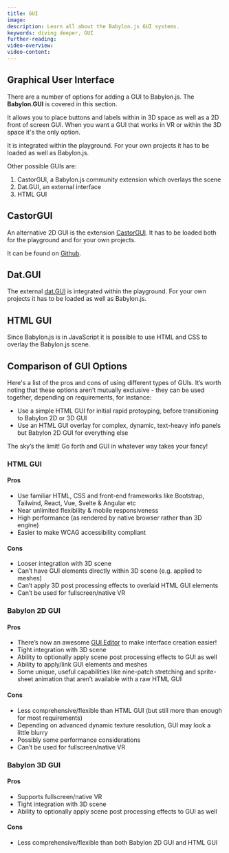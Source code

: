 ```yaml
---
title: GUI
image:
description: Learn all about the Babylon.js GUI systems.
keywords: diving deeper, GUI
further-reading:
video-overview:
video-content:
---
```


## Graphical User Interface

There are a number of options for adding a GUI to Babylon.js. The **Babylon.GUI** is covered in this section.

It allows you to place buttons and labels within in 3D space as well as a 2D front of screen GUI.
When you want a GUI that works in VR or within the 3D space it's the only option.

It is integrated within the playground. For your own projects it has to be loaded as well as Babylon.js.

<Playground id="#NGS9AU" title="Simple GUI Slider Example" description="Simple example of adding a GUI slider to your scene." image="/img/playgroundsAndNMEs/divingDeeperGUI1.jpg"/>

Other possible GUIs are:

1. CastorGUI, a Babylon.js community extension which overlays the scene
1. Dat.GUI, an external interface
1. HTML GUI

## CastorGUI

An alternative 2D GUI is the extension [CastorGUI](/communityExtensions/castorGUI). It has to be loaded both for the playground and for your own projects.

It can be found on [Github](https://github.com/dad72/CastorGUI).

<Playground id="#S34THY#14" title="CastorGUI Example" description="Simple example of using the CastorGUI system in your scene." image="/img/playgroundsAndNMEs/divingDeeperGUI2.jpg"/>

## Dat.GUI

The external [dat.GUI](https://github.com/dataarts/dat.gui) is integrated within the playground. For your own projects it has to be loaded as well as Babylon.js.

<Playground id="#NGS9AU#1" title="dat.GUI Example" description="Simple example of using the dat.GUI system in your scene." image="/img/playgroundsAndNMEs/divingDeeperGUI3.jpg"/>

## HTML GUI

Since Babylon.js is in JavaScript it is possible to use HTML and CSS to overlay the Babylon.js scene.

<Playground id="#1AHPN5" title="HTML GUI Example" description="Simple example of using HTML GUI elements in your scene." image="/img/playgroundsAndNMEs/divingDeeperGUI4.jpg"/>

## Comparison of GUI Options

Here's a list of the pros and cons of using different types of GUIs. It’s worth noting that these options aren’t mutually exclusive - they can be used together, depending on requirements, for instance:

- Use a simple HTML GUI for initial rapid protoyping, before transitioning to Babylon 2D or 3D GUI
- Use an HTML GUI overlay for complex, dynamic, text-heavy info panels but Babylon 2D GUI for everything else

The sky’s the limit! Go forth and GUI in whatever way takes your fancy!

### HTML GUI

#### Pros

- Use familiar HTML, CSS and front-end frameworks like Bootstrap, Tailwind, React, Vue, Svelte & Angular etc
- Near unlimited flexibility & mobile responsiveness
- High performance (as rendered by native browser rather than 3D engine)
- Easier to make WCAG accessibility compliant

#### Cons

- Looser integration with 3D scene
- Can’t have GUI elements directly within 3D scene (e.g. applied to meshes)
- Can’t apply 3D post processing effects to overlaid HTML GUI elements
- Can’t be used for fullscreen/native VR

### Babylon 2D GUI

#### Pros

- There’s now an awesome [GUI Editor](/toolsAndResources/guiEditor) to make interface creation easier!
- Tight integration with 3D scene
- Ability to optionally apply scene post processing effects to GUI as well
- Ability to apply/link GUI elements and meshes
- Some unique, useful capabilities like nine-patch stretching and sprite-sheet animation that aren’t available with a raw HTML GUI

#### Cons

- Less comprehensive/flexible than HTML GUI (but still more than enough for most requirements)
- Depending on advanced dynamic texture resolution, GUI may look a little blurry
- Possibly some performance considerations
- Can’t be used for fullscreen/native VR

### Babylon 3D GUI

#### Pros

- Supports fullscreen/native VR
- Tight integration with 3D scene
- Ability to optionally apply scene post processing effects to GUI as well

#### Cons

- Less comprehensive/flexible than both Babylon 2D GUI and HTML GUI
